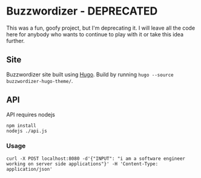 # Buzzwordizer - DEPRECATED

This was a fun, goofy project, but I'm deprecating it. I will leave all the code here for anybody who wants to continue to play with it or take this idea further.

## Site
Buzzwordizer site built using [Hugo](https://gohugo.io/). Build by running ```hugo --source buzzwordizer-hugo-theme/```.

## API
API requires nodejs


```
npm install
nodejs ./api.js
```

### Usage
``` curl -X POST localhost:8080 -d'{"INPUT": "i am a software engineer working on server side applications"}' -H 'Content-Type: application/json' ```
